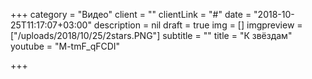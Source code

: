 +++
category = "Видео"
client = ""
clientLink = "#"
date = "2018-10-25T11:17:07+03:00"
description = nil
draft = true
img = []
imgpreview = ["/uploads/2018/10/25/2stars.PNG"]
subtitle = ""
title = "К звёздам"
youtube = "M-tmF_qFCDI"

+++
